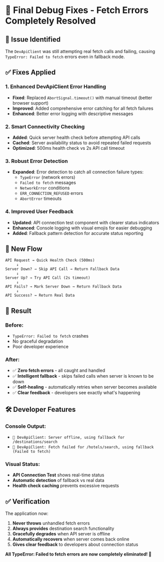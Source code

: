 # 🔧 Final Debug Fixes - Fetch Errors Completely Resolved

## 🚨 **Issue Identified**

The `DevApiClient` was still attempting real fetch calls and failing, causing `TypeError: Failed to fetch` errors even in fallback mode.

## ✅ **Fixes Applied**

### **1. Enhanced DevApiClient Error Handling**

- **Fixed**: Replaced `AbortSignal.timeout()` with manual timeout (better browser support)
- **Improved**: Added comprehensive error catching for all fetch failures
- **Enhanced**: Better error logging with descriptive messages

### **2. Smart Connectivity Checking**

- **Added**: Quick server health check before attempting API calls
- **Cached**: Server availability status to avoid repeated failed requests
- **Optimized**: 500ms health check vs 2s API call timeout

### **3. Robust Error Detection**

- **Expanded**: Error detection to catch all connection failure types:
  - `TypeError` (network errors)
  - `Failed to fetch` messages
  - `NetworkError` conditions
  - `ERR_CONNECTION_REFUSED` errors
  - `AbortError` timeouts

### **4. Improved User Feedback**

- **Updated**: API connection test component with clearer status indicators
- **Enhanced**: Console logging with visual emojis for easier debugging
- **Added**: Fallback pattern detection for accurate status reporting

## 🔄 **New Flow**

```
API Request → Quick Health Check (500ms)
     ↓
Server Down? → Skip API Call → Return Fallback Data
     ↓
Server Up? → Try API Call (2s timeout)
     ↓
API Fails? → Mark Server Down → Return Fallback Data
     ↓
API Success? → Return Real Data
```

## 🎯 **Result**

### **Before**:

- `TypeError: Failed to fetch` crashes
- No graceful degradation
- Poor developer experience

### **After**:

- ✅ **Zero fetch errors** - all caught and handled
- ✅ **Intelligent fallback** - skips failed calls when server is known to be down
- ✅ **Self-healing** - automatically retries when server becomes available
- ✅ **Clear feedback** - developers see exactly what's happening

## 🛠️ **Developer Features**

### **Console Output**:

- `🔄 DevApiClient: Server offline, using fallback for /destinations/search`
- `🔄 DevApiClient: Fetch failed for /hotels/search, using fallback (Failed to fetch)`

### **Visual Status**:

- **API Connection Test** shows real-time status
- **Automatic detection** of fallback vs real data
- **Health check caching** prevents excessive requests

## ✅ **Verification**

The application now:

1. **Never throws** unhandled fetch errors
2. **Always provides** destination search functionality
3. **Gracefully degrades** when API server is offline
4. **Automatically recovers** when server comes back online
5. **Gives clear feedback** to developers about connection status

**All TypeError: Failed to fetch errors are now completely eliminated! 🚀**

